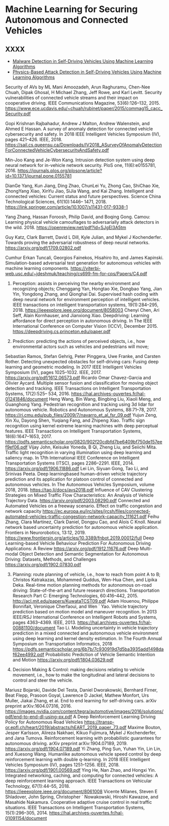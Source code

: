 # Machine Learning for Securing Autonomous and Connected Vehicles 

## XXXX

* [Malware Detection in Self-Driving Vehicles Using Machine Learning Algorithms](https://www.hindawi.com/journals/jat/2020/3035741/)
* [Physics-Based Attack Detection in Self-Driving Vehicles Using Machine Learning Algorithms](https://www.ics.uci.edu/~alfchen/yulong_ccs19.pdf)

Security of AVs by ML
Mani Amoozadeh, Arun Raghuramu, Chen-Nee Chuah, Dipak Ghosal, H Michael Zhang, Jeff Rowe, and Karl Levitt. Security vulnerabilities of connected vehicle streams and their impact on cooperative driving. IEEE Communications Magazine, 53(6):126–132, 2015.
https://www.ece.ucdavis.edu/~chuah/rubinet/paper/2015/commag15_cacc_Security.pdf

Gopi Krishnan Rajbahadur, Andrew J Malton, Andrew Walenstein, and Ahmed E Hassan. A survey of anomaly detection for connected vehicle cybersecurity and safety. In 2018 IEEE Intelligent Vehicles Symposium (IV), pages 421–426. IEEE, 2018.
https://sail.cs.queensu.ca/Downloads/IV2018_ASurveyOfAnomalyDetectionForConnectedVehicleCybersecurityAndSafety.pdf

Min-Joo Kang and Je-Won Kang. Intrusion detection system using deep neural network for in-vehicle network security. PloS one, 11(6):e0155781, 2016. 
https://journals.plos.org/plosone/article?id=10.1371/journal.pone.0155781

DianGe Yang, Kun Jiang, Ding Zhao, ChunLei Yu, Zhong Cao, ShiChao Xie, ZhongYang Xiao, XinYu Jiao, SiJia Wang, and Kai Zhang. Intelligent and connected vehicles: Current status and future perspectives. Science China Technological Sciences, 61(10):1446– 1471, 2018.
https://link.springer.com/article/10.1007/s11431-017-9338-1

Yang Zhang, Hassan Foroosh, Philip David, and Boqing Gong. Camou: Learning physical vehicle camouflages to adversarially attack detectors in the wild. 2018.
https://openreview.net/pdf?id=SJgEl3A5tm

Guy Katz, Clark Barrett, David L Dill, Kyle Julian, and Mykel J Kochenderfer. Towards proving the adversarial robustness of deep neural networks.
https://arxiv.org/pdf/1709.02802.pdf

Cumhur Erkan Tuncali, Georgios Fainekos, Hisahiro Ito, and James Kapinski. Simulation-based adversarial test generation for autonomous vehicles with machine learning components.
https://viterbi-web.usc.edu/~jdeshmuk/teaching/cs699-fm-for-cps/Papers/C4.pdf

1) Perception: assists in perceiving the nearby environment and recognizing objects; 
Chenggang Yan, Hongtao Xie, Dongbao Yang, Jian Yin, Yongdong Zhang, and Qionghai Dai. Supervised hash coding with deep neural network for environment perception of intelligent vehicles. IEEE transactions on intelligent transportation systems, 19(1):284–295, 2018. 
https://ieeexplore.ieee.org/document/8058003
Chenyi Chen, Ari Seff, Alain Kornhauser, and Jianxiong Xiao. Deepdriving: Learning affordance for direct perception in autonomous driving. In The IEEE International Conference on Computer Vision (ICCV), December 2015.
https://deepdriving.cs.princeton.edu/paper.pdf

2) Prediction: predicting the actions of perceived objects, i.e., how environmental actors such as vehicles and pedestrians will move; 

Sebastian Ramos, Stefan Gehrig, Peter Pinggera, Uwe Franke, and Carsten Rother. Detecting unexpected obstacles for self-driving cars: Fusing deep learning and geometric modeling. In 2017 IEEE Intelligent Vehicles Symposium (IV), pages 1025–1032. IEEE, 2017. 
https://arxiv.org/pdf/1612.06573.pdf
Ricardo Omar Chavez-Garcia and Olivier Aycard. Multiple sensor fusion and classification for moving object detection and tracking. IEEE Transactions on Intelligent Transportation Systems, 17(2):525– 534, 2016. 
https://hal.archives-ouvertes.fr/hal-01241846/document
Heng Wang, Bin Wang, Bingbing Liu, Xiaoli Meng, and Guanghong Yang. Pedestrian recognition and tracking using 3d lidar for autonomous vehicle. Robotics and Autonomous Systems, 88:71–78, 2017. 
https://ri.cmu.edu/pub_files/2009/7/navarro_et_al_fsr_09.pdf
Yujun Zeng, Xin Xu, Dayong Shen, Yuqiang Fang, and Zhipeng Xiao. Traffic sign recognition using kernel extreme learning machines with deep perceptual features. IEEE Transactions on Intelligent Transportation Systems, 18(6):1647–1653, 2017. 
https://pdfs.semanticscholar.org/0820/902f20cdbfd7be6409bf750de157eef9ef06.pdf
Vijay John, Keisuke Yoneda, B Qi, Zheng Liu, and Seiichi Mita. Traffic light recognition in varying illumination using deep learning and saliency map. In 17th International IEEE Conference on Intelligent Transportation Systems (ITSC), pages 2286–2291. IEEE, 2014.
https://arxiv.org/pdf/1906.11886.pdf
Lei Lin, Siyuan Gong, Tao Li, and Srinivas Peeta. Deep learningbased human-driven vehicle trajectory prediction and its application for platoon control of connected and autonomous vehicles. In The Autonomous Vehicles Symposium, volume 2018, 2018.
https://tao.li/docs/avs2018.pdf
Influence of CAV Clustering Strategies on Mixed Traffic Flow Characteristics: An Analysis of Vehicle Trajectory Data.
https://arxiv.org/pdf/2003.08290.pdf
Connected and Automated Vehicles on a freeway scenario. Effect on traffic congestion and network capacity
https://ec.europa.eu/jrc/sites/jrcsh/files/connected-automated-vehicles-traffic-congestion-network-capacity_111621.pdf
Feihu Zhang, Clara Martinez, Clark Daniel, Dongpu Cao, and Alois C Knoll. Neural network based uncertainty prediction for autonomous vehicle application. Frontiers in Neurorobotics, 13:12, 2019.
https://www.frontiersin.org/articles/10.3389/fnbot.2019.00012/full
Deep Learning-based Vehicle Behaviour Prediction For Autonomous Driving Applications: A Review
https://arxiv.org/pdf/1912.11676.pdf
Deep Multi-modal Object Detection and Semantic Segmentation for Autonomous Driving: Datasets, Methods, and Challenges
https://arxiv.org/pdf/1902.07830.pdf

3) Planning: route planning of vehicle, i.e., how to reach from point A to B; 
Christos Katrakazas, Mohammed Quddus, Wen-Hua Chen, and Lipika Deka. Real-time motion planning methods for autonomous on-road driving: State-of-the-art and future research directions. Transportation Research Part C: Emerging Technologies, 60:416–442, 2015. 
http://acl.mit.edu/papers/KuwataTCST09.pdf
Adam Houenou, Philippe Bonnifait, Veronique Cherfaoui, and Wen ´ Yao. Vehicle trajectory prediction based on motion model and maneuver recognition. In 2013 IEEE/RSJ International Conference on Intelligent Robots and Systems, pages 4363–4369. IEEE, 2013. 
https://hal.archives-ouvertes.fr/hal-00881100/document
Tao Li. Modeling uncertainty in vehicle trajectory prediction in a mixed connected and autonomous vehicle environment using deep learning and kernel density estimation. In The Fourth Annual Symposium on Transportation Informatics, 2018
https://pdfs.semanticscholar.org/6b7b/7c930919d7d5ba3935add1498daf62ee4992.pdf
Probabilistic Prediction of Vehicle Semantic Intention and Motion
https://arxiv.org/pdf/1804.03629.pdf


4) Decision Making & Control: making decisions relating to vehicle movement, i.e., how to make the longitudinal and lateral decisions to control and steer the vehicle.

Mariusz Bojarski, Davide Del Testa, Daniel Dworakowski, Bernhard Firner, Beat Flepp, Prasoon Goyal, Lawrence D Jackel, Mathew Monfort, Urs Muller, Jiakai Zhang, et al. End to end learning for self-driving cars. arXiv preprint arXiv:1604.07316, 2016. 
https://images.nvidia.com/content/tegra/automotive/images/2016/solutions/pdf/end-to-end-dl-using-px.pdf
A Deep Reinforcement Learning Driving Policy for Autonomous Road Vehicles
https://transp-or.epfl.ch/heart/2019/abstracts/hEART_2019_paper_73.pdf
Maxime Bouton, Jesper Karlsson, Alireza Nakhaei, Kikuo Fujimura, Mykel J Kochenderfer, and Jana Tumova. Reinforcement learning with probabilistic guarantees for autonomous driving. arXiv preprint arXiv:1904.07189, 2019. 
https://arxiv.org/pdf/1904.07189.pdf
Yi Zhang, Ping Sun, Yuhan Yin, Lin Lin, and Xuesong Wang. Humanlike autonomous vehicle speed control by deep reinforcement learning with double q-learning. In 2018 IEEE Intelligent Vehicles Symposium (IV), pages 1251–1256. IEEE, 2018. 
https://arxiv.org/pdf/1901.00569.pdf
Ying He, Nan Zhao, and Hongxi Yin. Integrated networking, caching, and computing for connected vehicles: A deep reinforcement learning approach. IEEE Transactions on Vehicular Technology, 67(1):44–55, 2018. 
https://ieeexplore.ieee.org/document/8061008
Vicente Milanes, Steven E Shladover, John Spring, Christopher ´ Nowakowski, Hiroshi Kawazoe, and Masahide Nakamura. Cooperative adaptive cruise control in real traffic situations. IEEE Transactions on Intelligent Transportation Systems, 15(1):296–305, 2014. 
https://hal.archives-ouvertes.fr/hal-01091154/document
